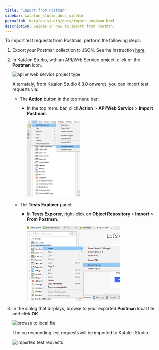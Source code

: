 ```yaml
---
title: "Import from Postman"
sidebar: katalon_studio_docs_sidebar
permalink: katalon-studio/docs/import-postman.html
description: Guides on how to import from Postman.
---
```

To import test requests from Postman, perform the following steps:

1. Export your Postman collection to JSON. See the instruction [here](https://learning.getpostman.com/docs/postman/collections/data_formats/#exporting-and-importing-postman-data). 

2. In Katalon Studio, with an API/Web Service project, click on the **Postman** icon.

   <img src="https://github.com/katalon-studio/docs-images/raw/master/katalon-studio/docs/import-postman/postman.png" alt="api or web service project type" width=70%>

   Alternately, from Katalon Studio 8.3.0 onwards, you can import test requests via:

   * The **Action** button in the top menu bar:
  
     * In the top menu bar, click **Action** > **API/Web Service** > **Import Postman**.

         <img src="https://github.com/katalon-studio/docs-images/raw/master/katalon-studio/docs/import-postman/K.S.E-8.2.5-import-postman-api_option.png" alt="action button" width=40%>

   * The **Tests Explorer** panel:
   
     * In **Tests Explorer**, right-click on **Object Repository** > **Import** > **From Postman**.

         <img src="https://github.com/katalon-studio/docs-images/raw/master/katalon-studio/docs/import-postman/K.S.E-8.2.5-import-postman-object_repository_option.png" alt="action button" width=70%>
         

3. In the dialog that displays, browse to your exported **Postman** local file and click **OK**.

   <img src="https://github.com/katalon-studio/docs-images/raw/master/katalon-studio/docs/import-postman/browser.png" alt="browse to local file" width=100%>

   The corresponding test requests will be imported to Katalon Studio.

   <img src="https://github.com/katalon-studio/docs-images/raw/master/katalon-studio/new/version-615/img2.png" alt="imported test requests" width=100%>
